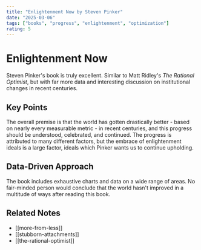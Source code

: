 ```yaml
---
title: "Enlightenment Now by Steven Pinker"
date: "2025-03-06"
tags: ["books", "progress", "enlightenment", "optimization"]
rating: 5
---
```


# Enlightenment Now

Steven Pinker's book is truly excellent. Similar to Matt Ridley's *The Rational Optimist*, but with far more data and interesting discussion on institutional changes in recent centuries.

## Key Points

The overall premise is that the world has gotten drastically better - based on nearly every measurable metric - in recent centuries, and this progress should be understood, celebrated, and continued. The progress is attributed to many different factors, but the embrace of enlightenment ideals is a large factor, ideals which Pinker wants us to continue upholding.

## Data-Driven Approach

The book includes exhaustive charts and data on a wide range of areas. No fair-minded person would conclude that the world hasn't improved in a multitude of ways after reading this book.

## Related Notes

- [[more-from-less]]
- [[stubborn-attachments]]
- [[the-rational-optimist]]